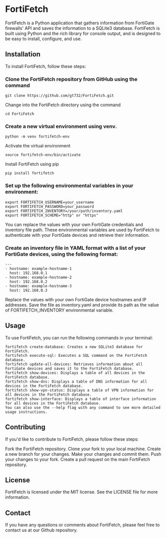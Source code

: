 # FortiFetch
FortiFetch is a Python application that gathers information from FortiGate firewalls' API and saves the information to a SQLite3 database. FortiFetch is built using Python and the rich library for console output, and is designed to be easy to install, configure, and use.

## Installation

To install FortiFetch, follow these steps:

### Clone the FortiFetch repository from GitHub using the command 

```
git clone https://github.com/gt732/FortiFetch.git
```

Change into the FortiFetch directory using the command 

```
cd FortiFetch
```

### Create a new virtual environment using venv.

```
python -m venv fortifetch-env
```

Activate the virtual environment

```
source fortifetch-env/bin/activate
```

Install FortiFetch using pip

```
pip install fortifetch
```

### Set up the following environmental variables in your environment:

```
export FORTIFETCH_USERNAME=your_username
export FORTIFETCH_PASSWORD=your_password
export FORTIFETCH_INVENTORY=/your/path/inventory.yaml
export FORTIFETCH_SCHEME="http" or "https"
```

You can replace the values with your own FortiGate credentials and inventory file path. These environmental variables are used by FortiFetch to authenticate with your FortiGate devices and retrieve their information.

### Create an inventory file in YAML format with a list of your FortiGate devices, using the following format:

```
---
- hostname: example-hostname-1
  host: 192.168.0.1
- hostname: example-hostname-2
  host: 192.168.0.2
- hostname: example-hostname-3
  host: 192.168.0.3
```

Replace the values with your own FortiGate device hostnames and IP addresses. Save the file as inventory.yaml and provide its path as the value of FORTIFETCH_INVENTORY environmental variable.
## Usage
To use FortiFetch, you can run the following commands in your terminal:

```
fortifetch create-database: Creates a new SQLite3 database for FortiFetch.
fortifetch execute-sql: Executes a SQL command on the FortiFetch database.
fortifetch update-all-devices: Retrieves information about all FortiGate devices and saves it to the FortiFetch database.
fortifetch show-devices: Displays a table of all devices in the FortiFetch database.
fortifetch show-dns: Displays a table of DNS information for all devices in the FortiFetch database.
fortifetch show-vpn-status: Displays a table of VPN information for all devices in the FortiFetch database.
fortifetch show-interface: Displays a table of interface information for all devices in the FortiFetch database.
You can also use the --help flag with any command to see more detailed usage instructions.
```

## Contributing
If you'd like to contribute to FortiFetch, please follow these steps:

Fork the FortiFetch repository.
Clone your fork to your local machine.
Create a new branch for your changes.
Make your changes and commit them.
Push your changes to your fork.
Create a pull request on the main FortiFetch repository.

## License
FortiFetch is licensed under the MIT license. See the LICENSE file for more information.

## Contact
If you have any questions or comments about FortiFetch, please feel free to contact us at our Github repository.